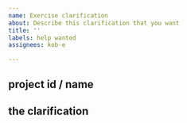 ```yaml
---
name: Exercise clarification
about: Describe this clarification that you want
title: ''
labels: help wanted
assignees: kob-e

---
```


## project id / name

## the clarification
